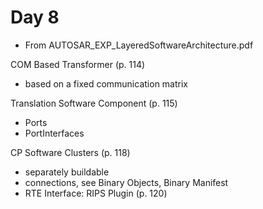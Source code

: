# Day 8

* From AUTOSAR\_EXP\_LayeredSoftwareArchitecture.pdf

COM Based Transformer (p. 114)
* based on a fixed communication matrix

Translation Software Component (p. 115)
* Ports
* PortInterfaces

CP Software Clusters (p. 118)
* separately buildable
* connections, see Binary Objects, Binary Manifest
* RTE Interface: RIPS Plugin (p. 120)
